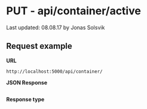 # PUT - api/container/active

Last updated: 08.08.17 by Jonas Solsvik

## Request example 
**URL**

```url
http://localhost:5000/api/container/
``` 


**JSON Response**
```json

```

**Response type**
```cs

```